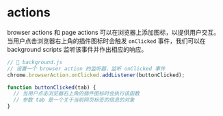 # actions
browser actions 和 page actions 可以在浏览器上添加图标，以提供用户交互。当用户点击浏览器右上角的插件图标时会触发 `onClicked` 事件，我们可以在 background scripts 监听该事件并作出相应的响应。

```js
// 📁 background.js
// 设置一个 browser action 的监听器，监听 onClicked 事件
chrome.browserAction.onClicked.addListener(buttonClicked);

function buttonClicked(tab) {
  // 当用户点击浏览器右上角的插件图标时会执行该函数
  // 参数 tab 是一个关于当前网页标签的信息的对象
}
```
